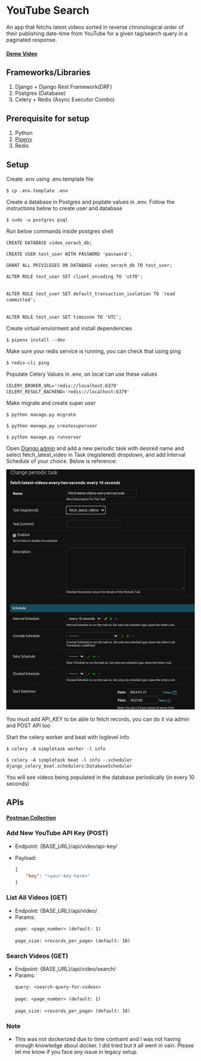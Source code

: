 # YouTube Search

An app that fetchs latest videos sorted in reverse chronological order of their publishing date-time from YouTube for a given tag/search query in a paginated response.

#### <a href="https://drive.google.com/file/d/1hypSTZQY0bPol01-hxB3MLjw-1G4OKAT/view?usp=sharing" target="_blank"> Demo Video </a>

## Frameworks/Libraries

1. Django + Django Rest Framework(DRF)
2. Postgres (Database)
3. Celery + Redis (Async Executor Combo)


## Prerequisite for setup

1. Python
2. <a href="https://pypi.org/project/pipenv/" target="_blank">Pipenv</a>
3. Redis

## Setup 

Create .env using .env.template file

```
$ cp .env.template .env
```
Create a database in Postgres and poplate values in .env. Follow the instructions below to create user and database
```
$ sudo -u postgres psql
```
Run below commands inside postgres shell
```
CREATE DATABASE video_serach_db;
```
```
CREATE USER test_user WITH PASSWORD 'password';
```
```
GRANT ALL PRIVILEGES ON DATABASE video_serach_db TO test_user;
```
```
ALTER ROLE test_user SET client_encoding TO 'utf8';
```
```

ALTER ROLE test_user SET default_transaction_isolation TO 'read committed';
```
```

ALTER ROLE test_user SET timezone TO 'UTC';

```

Create virtual enviorment and install dependencies

```
$ pipenv install --dev
```

Make sure your redis service is running, you can check that using ping
```
$ redis-cli ping
```
Populate Celery Values in .env, on local can use these values

```
CELERY_BROKER_URL='redis://localhost:6379'
CELERY_RESULT_BACKEND='redis://localhost:6379'
```


Make migrate and create super user
```
$ python manage.py migrate
``` 
```
$ python manage.py createsuperuser
``` 
```
$ python manage.py runserver
``` 
Open <a href="http://127.0.0.1:8000/admin" target="_blank">Django admin</a> and add a new periodic task with desired name and select fetch_latest_video in Task (registered) dropdown, and add Interval Schedule of your choice. Below is reference:

![Alt text](/static/periodic_task_reference.png)

You must add API_KEY to be able to fetch records, you can do it via admin and  POST API too


Start the celery worker and beat with loglevel info
```
$ celery -A simpletask worker -l info
```
```
$ celery -A simpletask beat -l info --scheduler django_celery_beat.schedulers:DatabaseScheduler

```
You will see videos being populated in the database periodically (in every 10 seconds)

## APIs

#### <a href="https://www.postman.com/poker-planner-phase2/workspace/public/collection/26266601-74191c05-8367-424b-a2a0-2f61a45d0cc4?action=share&creator=26266601" target="_blank"> Postman Collection </a>

### Add New YouTube API Key (POST)

 
 - Endpoint: {BASE_URL}/api/video/api-key/
 - Payload: 

    ```json
    {
        "key": "<your-key-here>"
    }
    ```

### List All Videos (GET)

 
 - Endpoint: {BASE_URL}/api/video/
 - Params:
    ```
    page: <page_number> (default: 1)

    page_size: <records_per_page> (default: 10)
    ```

### Search Videos (GET)

 
 - Endpoint: {BASE_URL}/api/video/search/
 - Params:
    ```
    query: <search-query-for-videos>

    page: <page_number> (default: 1)
    
    page_size: <records_per_page> (default: 10)
    ```

### Note

- This was not dockerized due to time contraint and I was not having enough knowledge about docker. I did tried but it all went in vain. Please let me know if you face any issue in legacy setup.
